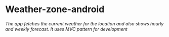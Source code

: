 # Weather-zone-android

###### The app fetches the current weather for the location and also shows hourly and weekly forecast. It uses MVC pattern for development
